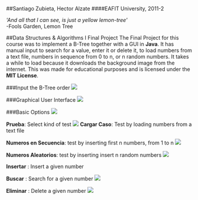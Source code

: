 ##Santiago Zubieta, Hector Alzate
####EAFIT University, 2011-2

*'And all that I can see, is just a yellow lemon-tree'*  
-Fools Garden, Lemon Tree

##Data Structures & Algorithms I Final Project
The Final Project for this course was to implement a B-Tree together with a GUI in **Java**. It has manual input to search for a value, enter it or delete it, to load numbers from a text file, numbers in sequence from 0 to n, or n random numbers. It takes a while to load because it downloads the background image from the internet. This was made for educational purposes and is licensed under the **MIT License**.

###Input the B-Tree order
![](https://raw.githubusercontent.com/Zubieta/Data_Structures_And_Algorithms_I/master/Screenshots/DS1_Order.png)

###Graphical User Interface
![](https://raw.githubusercontent.com/Zubieta/Data_Structures_And_Algorithms_I/master/Screenshots/DS1_GUI.png)

###Basic Options
![](https://raw.githubusercontent.com/Zubieta/Data_Structures_And_Algorithms_I/master/Screenshots/DS1_Options.png)

**Prueba**: Select kind of test
![](https://raw.githubusercontent.com/Zubieta/Data_Structures_And_Algorithms_I/master/Screenshots/DS1_Test.png)
**Cargar Caso**: Test by loading numbers from a text file

**Numeros en Secuencia**: test by inserting first n numbers, from 1 to n
![](https://raw.githubusercontent.com/Zubieta/Data_Structures_And_Algorithms_I/master/Screenshots/DS1_Sequence.png)

**Numeros Aleatorios**: test by inserting insert n random numbers 
![](https://raw.githubusercontent.com/Zubieta/Data_Structures_And_Algorithms_I/master/Screenshots/DS1_Random.png)

**Insertar** : Insert a given number

**Buscar** : Search for a given number
![](https://raw.githubusercontent.com/Zubieta/Data_Structures_And_Algorithms_I/master/Screenshots/DS1_Search.png)

**Eliminar** : Delete a given number
![](https://raw.githubusercontent.com/Zubieta/Data_Structures_And_Algorithms_I/master/Screenshots/DS1_Delete.png)
